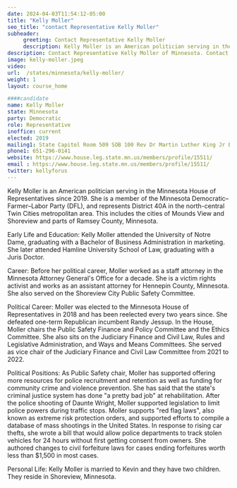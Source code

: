 ```yaml
---
date: 2024-04-03T11:54:12-05:00
title: "Kelly Moller"
seo_title: "contact Representative Kelly Moller"
subheader:
     greeting: Contact Representative Kelly Moller
     description: Kelly Moller is an American politician serving in the Minnesota House of Representatives since 2019. She is a member of the Minnesota Democratic–Farmer–Labor Party (DFL), and represents District 40A in the north-central Twin Cities metropolitan area.
description: Contact Representative Kelly Moller of Minnesota. Contact information for Kelly Moller includes email address, phone number, and mailing address.
image: kelly-moller.jpeg
video:
url:  /states/minnesota/kelly-moller/
weight: 1
layout: course_home

####candidate
name: Kelly Moller
state: Minnesota
party: Democratic
role: Representative
inoffice: current
elected: 2019
mailing1: State Capitol Room 509 SOB 100 Rev Dr Martin Luther King Jr Blvd St. Paul, MN 55155-1298
phone1: 651-296-0141
website: https://www.house.leg.state.mn.us/members/profile/15511/
email : https://www.house.leg.state.mn.us/members/profile/15511/
twitter: kellyforus
---
```


Kelly Moller is an American politician serving in the Minnesota House of Representatives since 2019. She is a member of the Minnesota Democratic–Farmer–Labor Party (DFL), and represents District 40A in the north-central Twin Cities metropolitan area. This includes the cities of Mounds View and Shoreview and parts of Ramsey County, Minnesota.

Early Life and Education:
Kelly Moller attended the University of Notre Dame, graduating with a Bachelor of Business Administration in marketing. She later attended Hamline University School of Law, graduating with a Juris Doctor.

Career:
Before her political career, Moller worked as a staff attorney in the Minnesota Attorney General's Office for a decade. She is a victim rights activist and works as an assistant attorney for Hennepin County, Minnesota. She also served on the Shoreview City Public Safety Committee.

Political Career:
Moller was elected to the Minnesota House of Representatives in 2018 and has been reelected every two years since. She defeated one-term Republican incumbent Randy Jessup. In the House, Moller chairs the Public Safety Finance and Policy Committee and the Ethics Committee. She also sits on the Judiciary Finance and Civil Law, Rules and Legislative Administration, and Ways and Means Committees. She served as vice chair of the Judiciary Finance and Civil Law Committee from 2021 to 2022.

Political Positions:
As Public Safety chair, Moller has supported offering more resources for police recruitment and retention as well as funding for community crime and violence prevention. She has said that the state's criminal justice system has done "a pretty bad job" at rehabilitation. After the police shooting of Daunte Wright, Moller supported legislation to limit police powers during traffic stops. Moller supports "red flag laws", also known as extreme risk protection orders, and supported efforts to compile a database of mass shootings in the United States. In response to rising car thefts, she wrote a bill that would allow police departments to track stolen vehicles for 24 hours without first getting consent from owners. She authored changes to civil forfeiture laws for cases ending forfeitures worth less than $1,500 in most cases.

Personal Life:
Kelly Moller is married to Kevin and they have two children. They reside in Shoreview, Minnesota.
